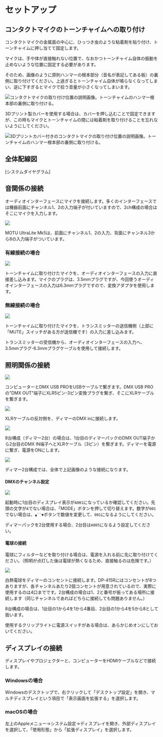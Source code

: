 # セットアップ

## コンタクトマイクのトーンチャイムへの取り付け

コンタクトマイクの金属面の中心に、ひっつき虫のような粘着剤を貼り付け、トーンチャイムに押し当てて固定します。

マイクは、手や体が直接触れない位置で、なおかつトーンチャイム自体の振動を止めないような位置に固定する必要があります。

そのため、画像のように原則ハンマーの根本部分（音名が表記してある板）の裏側に取り付けてください。上過ぎるとトーンチャイム自体が鳴らなくなってしまい、逆に下すぎるとマイクで拾う音量が小さくなってしまいます。

![コンタクトマイクの取り付け位置の説明画像。トーンチャイムのハンマー根本部の裏側に取り付ける。](./img/attach_position_direct.JPG)

3Dプリント製カバーを使用する場合は、カバーを押し込むことで固定できますが、この時もマイクとトーンチャイムの間には粘着剤を取り付けることを忘れないようにしてください。

![3Dプリントカバー付きのコンタクトマイクの取り付け位置の説明画像。トーンチャイムのハンマー根本部の裏側に取り付ける。](./img/attach_position_cover.JPG)

## 全体配線図

[システムダイヤグラム]

## 音関係の接続

オーディオインターフェースにマイクを接続します。多くのインターフェースでは機器前面にチャンネル1、2の入力端子が付いていますので、2ch構成の場合はそこにマイクを入力します。

![](./img/ultralite_connection.jpg)

MOTU UltraLite Mk5は、前面にチャンネル1、2の入力、背面にチャンネル3から8の入力端子がついています。

### 有線接続の場合

![](./img/audiointerface_connect.JPG)

トーンチャイムに取り付けたマイクを、オーディオインターフェースの入力に直接差し込みます。マイクのプラグは、3.5mmプラグですが、今回使うオーディオインターフェースの入力は6.3mmプラグですので、変換アダプタを使用します。

### 無線接続の場合

![](./img/audiointerface_wireless.JPG)

トーンチャイムに取り付けたマイクを、トランスミッターの送信機側（上部に「MUTE」スイッチがある方が送信機です）の入力に差し込みます。

トランスミッターの受信機から、オーディオインターフェースの入力へ、3.5mmプラグ-6.3mmプラグケーブルを使用して接続します。

## 照明関係の接続

![](./img/dmx_connection.JPG)

コンピューターとDMX USB PROをUSBケーブルで繋ぎます。DMX USB PROの"DMX OUT"端子にXLR5ピン-3ピン変換プラグを繋ぎ、そこにXLRケーブルを繋ぎます。

![](./img/light_setup_1.JPG)

XLRケーブルの反対側を、ディマーのDMX inに接続します。

![](./img/light_setup_3.JPG)

8台構成（ディマー2台）の場合は、1台目のディマーパックのDMX OUT端子から2台目のDMX IN端子へとXLRケーブル（3ピン）を繋ぎます。ディマーを電源に繋ぎ、電源をONにします。

![](./img/light_setup_2.JPG)

ディマー2台構成では、全体で上記画像のような接続になります。

#### DMXのチャンネル設定

![](./img/light_setup_4.JPG)

起動時に1台目のディスプレイ表示が`A001`になっているか確認してください。先頭の文字が`A`でない場合は、「MODE」ボタンを押して切り替えます。数字が`001`でない場合は、`▲``▼`ボタンで数値を変更して、`001`になるようにしてください。

ディマーパックを2台使用する場合、2台目は`A005`になるよう設定してください。

#### 電球の接続

電球にフィルターなどを取り付ける場合は、電源を入れる前に先に取り付けてください。（照明が点灯した後は電球が熱くなるため、直接触るのは危険です。）

![](./img/light_setup_5.JPG)

白熱電球をディマーのコンセントに接続します。DP-415Rにはコンセントが8つありますが、各チャンネルあたり2個コンセントが用意されているので、実際に使用するのは4口までです。2台構成の場合は1、2と番号が振ってある場所に接続します（同じチャンネルであればどちらに接続しても問題ありません。）

8台構成の場合は、1台目の1から4を1から4番目、2台目の1から4を5から8として扱います。

使用するクリップライトに電源スイッチがある場合は、あらかじめオンにしておいてください。

## ディスプレイの接続

ディスプレイやプロジェクターと、コンピューターをHDMIケーブルなどで接続します。

### Windowsの場合

Windowsのデスクトップで、右クリックして「デスクトップ設定」を開き、マルチディスプレイという項目で「表示画面を拡張する」を選択します。

### macOSの場合

左上のAppleメニュー→システム設定→ディスプレイを開き、外部ディスプレイを選択して、「使用形態」から「拡張ディスプレイ」を選択します。